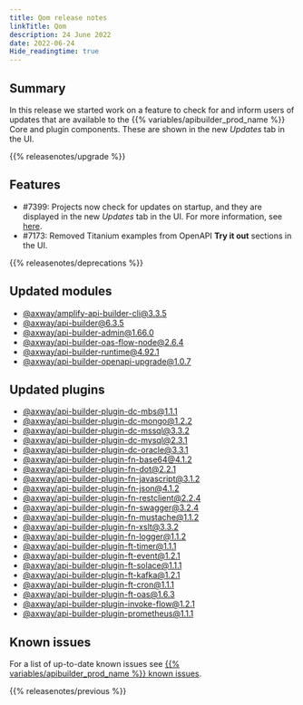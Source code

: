 ```yaml
---
title: Qom release notes
linkTitle: Qom
description: 24 June 2022
date: 2022-06-24
Hide_readingtime: true
---
```

## Summary

In this release we started work on a feature to check for and inform users of updates that are available to the {{% variables/apibuilder_prod_name %}} Core and plugin components. These are shown in the new _Updates_ tab in the UI.

{{% releasenotes/upgrade %}}

<!-- ## Breaking changes -->

## Features

* #7399: Projects now check for updates on startup, and they are displayed in the new _Updates_ tab in the UI. For more information, see [here](/docs/developer_guide/console/#updates-tab).
* #7173: Removed Titanium examples from OpenAPI **Try it out** sections in the UI.

{{% releasenotes/deprecations %}}

## Updated modules

* [@axway/amplify-api-builder-cli@3.3.5](https://www.npmjs.com/package/@axway/amplify-api-builder-cli/v/3.3.5)
* [@axway/api-builder@6.3.5](https://www.npmjs.com/package/@axway/api-builder/v/6.3.5)
* [@axway/api-builder-admin@1.66.0](https://www.npmjs.com/package/@axway/api-builder-admin/v/1.66.0)
* [@axway/api-builder-oas-flow-node@2.6.4](https://www.npmjs.com/package/@axway/api-builder-oas-flow-node/v/2.6.4)
* [@axway/api-builder-runtime@4.92.1](https://www.npmjs.com/package/@axway/api-builder-runtime/v/4.92.1)
* [@axway/api-builder-openapi-upgrade@1.0.7](https://www.npmjs.com/package/@axway/api-builder-openapi-upgrade/v/1.0.7)

## Updated plugins

* [@axway/api-builder-plugin-dc-mbs@1.1.1](https://www.npmjs.com/package/@axway/api-builder-plugin-dc-mbs/v/1.1.1)
* [@axway/api-builder-plugin-dc-mongo@1.2.2](https://www.npmjs.com/package/@axway/api-builder-plugin-dc-mongo/v/1.2.2)
* [@axway/api-builder-plugin-dc-mssql@3.3.2](https://www.npmjs.com/package/@axway/api-builder-plugin-dc-mssql/v/3.3.2)
* [@axway/api-builder-plugin-dc-mysql@2.3.1](https://www.npmjs.com/package/@axway/api-builder-plugin-dc-mysql/v/2.3.1)
* [@axway/api-builder-plugin-dc-oracle@3.3.1](https://www.npmjs.com/package/@axway/api-builder-plugin-dc-oracle/v/3.3.1)
* [@axway/api-builder-plugin-fn-base64@4.1.2](https://www.npmjs.com/package/@axway/api-builder-plugin-fn-base64/v/4.1.2)
* [@axway/api-builder-plugin-fn-dot@2.2.1](https://www.npmjs.com/package/@axway/api-builder-plugin-fn-dot/v/2.2.1)
* [@axway/api-builder-plugin-fn-javascript@3.1.2](https://www.npmjs.com/package/@axway/api-builder-plugin-fn-javascript/v/3.1.2)
* [@axway/api-builder-plugin-fn-json@4.1.2](https://www.npmjs.com/package/@axway/api-builder-plugin-fn-json/v/4.1.2)
* [@axway/api-builder-plugin-fn-restclient@2.2.4](https://www.npmjs.com/package/@axway/api-builder-plugin-fn-restclient/v/2.2.4)
* [@axway/api-builder-plugin-fn-swagger@3.2.4](https://www.npmjs.com/package/@axway/api-builder-plugin-fn-swagger/v/3.2.4)
* [@axway/api-builder-plugin-fn-mustache@1.1.2](https://www.npmjs.com/package/@axway/api-builder-plugin-fn-mustache/v/1.1.2)
* [@axway/api-builder-plugin-fn-xslt@3.3.2](https://www.npmjs.com/package/@axway/api-builder-plugin-fn-xslt/v/3.3.2)
* [@axway/api-builder-plugin-fn-logger@1.1.2](https://www.npmjs.com/package/@axway/api-builder-plugin-fn-logger/v/1.1.2)
* [@axway/api-builder-plugin-ft-timer@1.1.1](https://www.npmjs.com/package/@axway/api-builder-plugin-ft-timer/v/1.1.1)
* [@axway/api-builder-plugin-ft-event@1.2.1](https://www.npmjs.com/package/@axway/api-builder-plugin-ft-event/v/1.2.1)
* [@axway/api-builder-plugin-ft-solace@1.1.1](https://www.npmjs.com/package/@axway/api-builder-plugin-ft-solace/v/1.1.1)
* [@axway/api-builder-plugin-ft-kafka@1.2.1](https://www.npmjs.com/package/@axway/api-builder-plugin-ft-kafka/v/1.2.1)
* [@axway/api-builder-plugin-ft-cron@1.1.1](https://www.npmjs.com/package/@axway/api-builder-plugin-ft-cron/v/1.1.1)
* [@axway/api-builder-plugin-ft-oas@1.6.3](https://www.npmjs.com/package/@axway/api-builder-plugin-ft-oas/v/1.6.3)
* [@axway/api-builder-plugin-invoke-flow@1.2.1](https://www.npmjs.com/package/@axway/api-builder-plugin-invoke-flow/v/1.2.1)
* [@axway/api-builder-plugin-prometheus@1.1.1](https://www.npmjs.com/package/@axway/api-builder-plugin-prometheus/v/1.1.1)

## Known issues

For a list of up-to-date known issues see [{{% variables/apibuilder_prod_name %}} known issues](/docs/known_issues/).

{{% releasenotes/previous %}}
